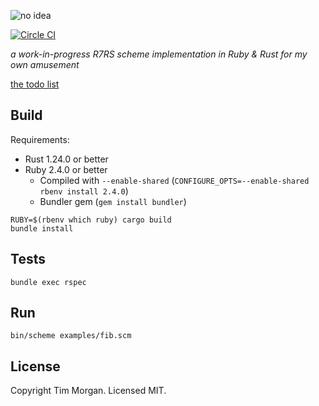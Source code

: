 ![no idea](https://i.imgur.com/e7ArY2r.jpg)

[![Circle CI](https://circleci.com/gh/seven1m/scheme-vm.svg?style=svg)](https://circleci.com/gh/seven1m/scheme-vm)

_a work-in-progress R7RS scheme implementation in Ruby & Rust for my own amusement_

[the todo list](https://github.com/seven1m/scheme-vm/issues/12)

## Build

Requirements:

* Rust 1.24.0 or better
* Ruby 2.4.0 or better
  * Compiled with `--enable-shared` (`CONFIGURE_OPTS=--enable-shared rbenv install 2.4.0`)
  * Bundler gem (`gem install bundler`)

```
RUBY=$(rbenv which ruby) cargo build
bundle install
```

## Tests

```
bundle exec rspec
```

## Run

```
bin/scheme examples/fib.scm
```

## License

Copyright Tim Morgan. Licensed MIT.
